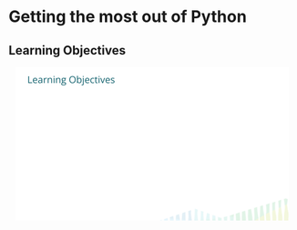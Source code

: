 # Getting the most out of Python

## Learning Objectives

<img src="09-more-python_files/figure-html//1k8uC1rqnGTSbKjBsWvKYgiUUxO1q_VhJCwZQHJNWozA_g29054a882fd_0_52.png" title="Major point!! example image" alt="Major point!! example image" width="480" style="display: block; margin: auto;" />
